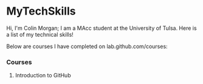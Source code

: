 <h1> MyTechSkills </h1>
Hi, I'm Colin Morgan; I am a MAcc student at the University of Tulsa. Here is a list of my technical skills!

Below are courses I have completed on lab.github.com/courses:
<h3> Courses </h3>
<ol>
  <li> Introduction to GitHub </li>
